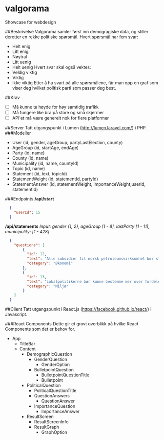# valgorama
Showcase for webdesign

##Beskrivelse
Valgorama samler først inn demogragiske data, og stiller deretter en rekke politiske spørsmål.
Hvert spørsmål har fem svar:
  - Helt enig
  - Litt enig
  - Nøytral
  - Litt uenig
  - Helt uenig
Hvert svar skal også vektes:
  - Veldig viktig
  - Viktig
  - Ikke viktig
Etter å ha svart på alle spørsmålene, får man opp en graf som viser deg hvilket politisk parti som passer deg best.

##Krav
- [ ] Må kunne ta høyde for høy samtidig trafikk
- [ ] Må fungere like bra på store og små skjermer
- [ ] API'et må være generelt nok for flere platformer

##Server
Tatt utgangspunkt i Lumen (http://lumen.laravel.com/) i PHP.
###Modeller
- User (id, gender, ageGroup, partyLastElection, county)
- AgeGroup (id, startAge, endAge)
- Party (id, name)
- County (id, name)
- Municipality (id, name, countyId)
- Topic (id, name)
- Statement (id, text, topicId)
- StatementWeight (id, statementId, partyId)
- StatementAnswer (id, statementWeight, importanceWeight,userId, statementId)

###Endpoints
**/api/start**
```json
  {
    "userId": 15
  }
```
**/api/statements**
*Input: gender {1, 2}, ageGroup [1 - 8], lastParty [1 - 11], municipality: [1 - 428]*
```json
  {
    "questions": [
    	{
    	  "id": 12,
    	  "text": "Alle subsidier til norsk petroleumsvirksomhet bør stoppes nå, og hele næringen bør avvikles innen 20 år.",
    	  "category": "Økonomi"
    	},
    	{
    	  "id": 13,
    	  "text": "Lokalpolitikerne bør kunne bestemme mer over fordelene for el-biler.",
    	  "category": "Miljø"
    	}
    ]
  }
```

##Client
Tatt utgangspunkt i React.js (https://facebook.github.io/react/) i Javascript.

###React Components
Dette gir et grovt overblikk på hvilke React Components som det er behov for.
- App
  - TitleBar
  - Content
    - DemographicQuestion
      - GenderQuestion
        - GenderOption
      - BulletpointQuestion
        - BulletpointQuestionTitle
        - Bulletpoint
    - PoliticalQuestion
      - PoliticalQuestionTitle
      - QuestionAnswers
        - QuestionAnswer
      - ImportanceQuestion
        - ImportanceAnswer
    - ResultScreen
      - ResultScreenInfo
      - ResultGraph
        - GraphOption



